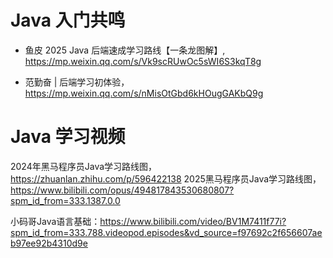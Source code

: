 # Java 入门共鸣

* 鱼皮 2025 Java 后端速成学习路线【一条龙图解】, <https://mp.weixin.qq.com/s/Vk9scRUwOc5sWI6S3kqT8g>

* 范勤奋 | 后端学习初体验，<https://mp.weixin.qq.com/s/nMisOtGbd6kHOugGAKbQ9g>

# Java 学习视频

2024年黑马程序员Java学习路线图，<https://zhuanlan.zhihu.com/p/596422138>
2025黑马程序员Java学习路线图，<https://www.bilibili.com/opus/494817843530680807?spm_id_from=333.1387.0.0>


小码哥Java语言基础：<https://www.bilibili.com/video/BV1M7411f77i?spm_id_from=333.788.videopod.episodes&vd_source=f97692c2f656607aeb97ee92b4310d9e>
